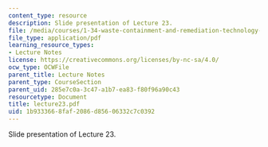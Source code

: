 ```yaml
---
content_type: resource
description: Slide presentation of Lecture 23.
file: /media/courses/1-34-waste-containment-and-remediation-technology-spring-2004/1b9333668faf2086d85606332c7c0392_lecture23.pdf
file_type: application/pdf
learning_resource_types:
- Lecture Notes
license: https://creativecommons.org/licenses/by-nc-sa/4.0/
ocw_type: OCWFile
parent_title: Lecture Notes
parent_type: CourseSection
parent_uid: 285e7c0a-3c47-a1b7-ea83-f80f96a90c43
resourcetype: Document
title: lecture23.pdf
uid: 1b933366-8faf-2086-d856-06332c7c0392
---
```

Slide presentation of Lecture 23.
